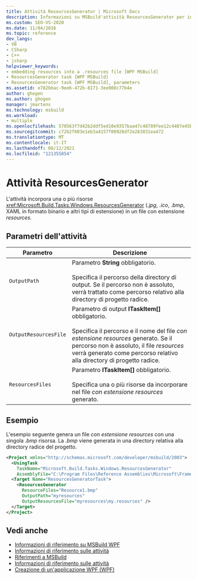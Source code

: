 ```yaml
---
title: Attività ResourcesGenerator | Microsoft Docs
description: Informazioni su MSBuild'attività ResourcesGenerator per incorporare una o più risorse in un file con estensione resources.
ms.custom: SEO-VS-2020
ms.date: 11/04/2016
ms.topic: reference
dev_langs:
- VB
- CSharp
- C++
- jsharp
helpviewer_keywords:
- embedding resources into a .resources file [WPF MSBuild]
- ResourcesGenerator task [WPF MSBuild]
- ResourcesGenerator task [WPF MSBuild], parameters
ms.assetid: e782bbac-9ee6-472b-8171-3ee008c77b4e
author: ghogen
ms.author: ghogen
manager: jmartens
ms.technology: msbuild
ms.workload:
- multiple
ms.openlocfilehash: 570563f7d42b2ddf5ed10e9357baa47c48789fee12c4407e45b4a179b5ac1d78
ms.sourcegitcommit: c72b2f603e1eb3a4157f00926df2e263831ea472
ms.translationtype: MT
ms.contentlocale: it-IT
ms.lasthandoff: 08/12/2021
ms.locfileid: "121355854"
---
```

# <a name="resourcesgenerator-task"></a>Attività ResourcesGenerator

L'attività incorpora una o più risorse <xref:Microsoft.Build.Tasks.Windows.ResourcesGenerator> (*.jpg*, *.ico*, *.bmp*, XAML in formato binario e altri tipi di estensione) in un file con estensione *resources.*

## <a name="task-parameters"></a>Parametri dell'attività

|Parametro|Descrizione|
|---------------|-----------------|
|`OutputPath`|Parametro **String** obbligatorio.<br /><br /> Specifica il percorso della directory di output. Se il percorso non è assoluto, verrà trattato come percorso relativo alla directory di progetto radice.|
|`OutputResourcesFile`|Parametro di output **ITaskItem[]** obbligatorio.<br /><br /> Specifica il percorso e il nome del file *con estensione resources* generato. Se il percorso non è assoluto, il file *resources* verrà generato come percorso relativo alla directory di progetto radice.|
|`ResourcesFiles`|Parametro **ITaskItem[]** obbligatorio.<br /><br /> Specifica una o più risorse da incorporare nel file *con estensione resources* generato.|

## <a name="example"></a>Esempio

 L'esempio seguente genera un file *con estensione resources* con una singola *.bmp* risorsa. La *.bmp* viene generata in una directory relativa alla directory radice del progetto.

```xml
<Project xmlns="http://schemas.microsoft.com/developer/msbuild/2003">
  <UsingTask
    TaskName="Microsoft.Build.Tasks.Windows.ResourcesGenerator"
    AssemblyFile="C:\Program Files\Reference Assemblies\Microsoft\Framework\v3.0\PresentationBuildTasks.dll" />
  <Target Name="ResourcesGeneratorTask">
    <ResourcesGenerator
      ResourceFiles="Resource1.bmp"
      OutputPath="myresources"
      OutputResourcesFile="myresources\my.resources" />
  </Target>
</Project>
```

## <a name="see-also"></a>Vedi anche

- [Informazioni di riferimento su MSBuild WPF](../msbuild/wpf-msbuild-reference.md)
- [Informazioni di riferimento sulle attività](../msbuild/wpf-msbuild-task-reference.md)
- [Riferimenti a MSBuild](../msbuild/msbuild-reference.md)
- [Informazioni di riferimento sulle attività](../msbuild/msbuild-task-reference.md)
- [Creazione di un'applicazione WPF (WPF)](/dotnet/framework/wpf/app-development/building-a-wpf-application-wpf)